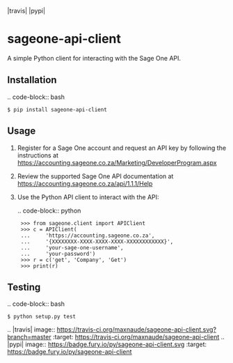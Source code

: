 |travis| |pypi|

sageone-api-client
==================

A simple Python client for interacting with the Sage One API.


Installation
------------

.. code-block:: bash

    $ pip install sageone-api-client


Usage
-----

1. Register for a Sage One account and request an API key by following the instructions at https://accounting.sageone.co.za/Marketing/DeveloperProgram.aspx
2. Review the supported Sage One API documentation at https://accounting.sageone.co.za/api/1.1.1/Help
3. Use the Python API client to interact with the API:

    .. code-block:: python

        >>> from sageone.client import APIClient
        >>> c = APIClient(
        ...     'https://accounting.sageone.co.za',
        ...     '{XXXXXXXX-XXXX-XXXX-XXXX-XXXXXXXXXXXX}',
        ...     'your-sage-one-username',
        ...     'your-password')
        >>> r = c('get', 'Company', 'Get')
        >>> print(r)


Testing
-------

.. code-block:: bash

    $ python setup.py test


.. |travis| image:: https://travis-ci.org/maxnaude/sageone-api-client.svg?branch=master
    :target: https://travis-ci.org/maxnaude/sageone-api-client
.. |pypi| image:: https://badge.fury.io/py/sageone-api-client.svg
    :target: https://badge.fury.io/py/sageone-api-client
